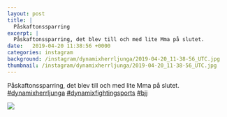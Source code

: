 ```yaml
---
layout: post
title: |
  Påskaftonssparring
excerpt: |
  Påskaftonssparring, det blev till och med lite Mma på slutet.   
date:   2019-04-20 11:38:56 +0000
categories: instagram
background: /instagram/dynamixherrljunga/2019-04-20_11-38-56_UTC.jpg
thumbnail: /instagram/dynamixherrljunga/2019-04-20_11-38-56_UTC.jpg
---
```

Påskaftonssparring, det blev till och med lite Mma på slutet. [#dynamixherrljunga](https://www.instagram.com/explore/tags/dynamixherrljunga/) [#dynamixfightingsports](https://www.instagram.com/explore/tags/dynamixfightingsports/) [#bjj](https://www.instagram.com/explore/tags/bjj/)



<img src='/www-dynamix-herrljunga/instagram/dynamixherrljunga/2019-04-20_11-38-56_UTC.jpg' class='img-fluid' />
